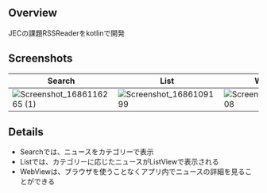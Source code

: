 ## Overview
JECの課題RSSReaderをkotlinで開発

## Screenshots
| Search | List | WebView |
| ------------- | ------------- | ------------- |
| ![Screenshot_1686116265 (1)](https://github.com/KakizakiHayate/Jec-RSSReader/assets/109132975/0eee31b4-81a4-48d5-9af9-df56a153040f) | ![Screenshot_1686109199](https://github.com/KakizakiHayate/Jec-RSSReader/assets/109132975/ad121308-e200-4604-8be3-bcb7756bf984) | ![Screenshot_1686109208](https://github.com/KakizakiHayate/Jec-RSSReader/assets/109132975/add90fc1-cd34-429e-9eaf-c3b23ac1643a)
 
## Details 
+ Searchでは、ニュースをカテゴリーで表示
+ Listでは、カテゴリーに応じたニュースがListViewで表示される
+ WebViewは、ブラウザを使うことなくアプリ内でニュースの詳細を見ることができる
